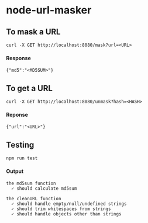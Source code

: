 # node-url-masker

## To mask a URL
`curl -X GET http://localhost:8080/mask?url=<URL>`

#### Response
```
{"md5":"<MD5SUM>"}
```

## To get a URL
`curl -X GET http://localhost:8080/unmask?hash=<HASH>`

#### Reponse
```
{"url":"<URL>"}
```

## Testing
`npm run test`

#### Output
```
the md5sum function
  ✓ should calculate md5sum

the cleanURL function
  ✓ should handle empty/null/undefined strings
  ✓ should trim whitespaces from strings
  ✓ should handle objects other than strings
```

